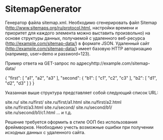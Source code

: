 # SitemapGenerator
Генератор файла sitemap.xml. 
Необходимо сгенерировать файл Sitemap (http://www.sitemaps.org/ru/protocol.html, настройки времени и приоритет для каждого элемента
можно выставить произвольно) на основе структуры данных, получаемой с удаленного веб-ресурса (http://example.com/sitemap-data/) в формате JSON.
Удаленный сайт (http://example.com/sitemap-data/) имеет базовую HTTP авторизацию (например, user=demo и password=123).


Пример ответа на GET-запрос по адресуhttp://example.com/sitemap-data/

{
    "first": [
        "a1",
        "a2",
        "a3"
    ],
    "second": {
        "b1": [
            "c1",
            "c2",
            "c3"
        ],
        "b2": [
            "d1",
            "d2",
            "d3"
        ]
    }
}

Указанная выше структура представляет собой следующий список URL:

site.ru/
site.ru/first/
site.ru/first/a1.html
site.ru/first/a2.html
site.ru/first/a3.html
site.ru/second/
site.ru/second/b1/
site.ru/second/b1/c1.html
   ...
и т.д.

Решение требуется оформить в стиле ООП без использования фреймворков.
Необходимо учесть возможные ошибки при получении исходных данных с удаленного сайта.
